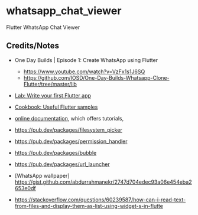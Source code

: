 # whatsapp_chat_viewer

Flutter WhatsApp Chat Viewer

## Credits/Notes
- One Day Builds | Episode 1: Create WhatsApp using Flutter
    - https://www.youtube.com/watch?v=VzFx1s1J6SQ
    - https://github.com/IOSD/One-Day-Builds-Whatsapp-Clone-Flutter/tree/master/lib

- [Lab: Write your first Flutter app](https://flutter.dev/docs/get-started/codelab)
- [Cookbook: Useful Flutter samples](https://flutter.dev/docs/cookbook)
- [online documentation](https://flutter.dev/docs), which offers tutorials,

- https://pub.dev/packages/filesystem_picker
- https://pub.dev/packages/permission_handler
- https://pub.dev/packages/bubble
- https://pub.dev/packages/url_launcher
- [WhatsApp wallpaper] https://gist.github.com/abdurrahmanekr/2747d704edec93a06e454eba2653e0df
- https://stackoverflow.com/questions/60239587/how-can-i-read-text-from-files-and-display-them-as-list-using-widget-s-in-flutte